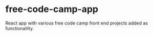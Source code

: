 # free-code-camp-app
React app with various free code camp front end projects added as functionalilty.

